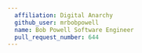 ```yaml
---
  affiliation: Digital Anarchy
  github_user: mrbobpowell
  name: Bob Powell Software Engineer
  pull_request_number: 644
---
```

